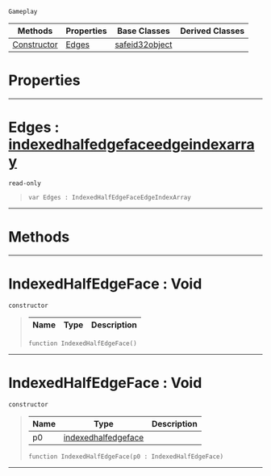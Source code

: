  `Gameplay`

|Methods|Properties|Base Classes|Derived Classes|
|---|---|---|---|
|[ Constructor](https://github.com/zeroengineteam/ZeroDocs/code_reference/class_reference/indexedhalfedgeface.markdown#indexedhalfedgeface-void)|[ Edges](https://github.com/zeroengineteam/ZeroDocs/code_reference/class_reference/indexedhalfedgeface.markdown#edges-zero-engine-docume)|[safeid32object](https://github.com/zeroengineteam/ZeroDocs/code_reference/class_reference/safeid32object.markdown)| |


 #  Properties


---  
 #  Edges : [indexedhalfedgefaceedgeindexarray](https://github.com/zeroengineteam/ZeroDocs/code_reference/class_reference/indexedhalfedgefaceedgeindexarray.markdown)

 `read-only`

> 
> ``` lang=cpp, name=Zilch
> var Edges : IndexedHalfEdgeFaceEdgeIndexArray


---  
 #  Methods


---  
 #  IndexedHalfEdgeFace : Void

 `constructor`

> 
> |Name|Type|Description|
> |---|---|---|
> ``` lang=cpp, name=Zilch
> function IndexedHalfEdgeFace()
> ``` 


---  
 #  IndexedHalfEdgeFace : Void

 `constructor`

> 
> |Name|Type|Description|
> |---|---|---|
> |p0|[indexedhalfedgeface](https://github.com/zeroengineteam/ZeroDocs/code_reference/class_reference/indexedhalfedgeface.markdown)| |
> ``` lang=cpp, name=Zilch
> function IndexedHalfEdgeFace(p0 : IndexedHalfEdgeFace)
> ``` 


---  
 

 